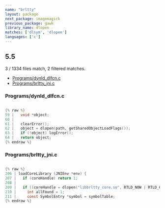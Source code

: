 ```yaml
---
name: "brltty"
layout: package
next_package: imagemagick
previous_package: gawk
library_name: dlopen
matches: ['dlsym', 'dlopen']
languages: ['c']
---
```

## 5.5
3 / 1334 files match, 2 filtered matches.

 - [Programs/dynld_dlfcn.c](#programsdynld_dlfcnc)
 - [Programs/brltty_jni.c](#programsbrltty_jnic)

### Programs/dynld_dlfcn.c

```c

{% raw %}
59 |   void *object;
60 | 
61 |   clearError();
62 |   object = dlopen(path, getSharedObjectLoadFlags());
63 |   if (!object) logError();
64 |   return object;
{% endraw %}

```
### Programs/brltty_jni.c

```c

{% raw %}
206 | loadCoreLibrary (JNIEnv *env) {
207 |   if (coreHandle) return 1;
208 | 
209 |   if ((coreHandle = dlopen("libbrltty_core.so", RTLD_NOW | RTLD_GLOBAL))) {
210 |     int allFound = 1;
211 |     const SymbolEntry *symbol = symbolTable;
{% endraw %}

```